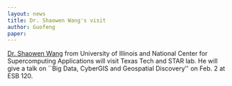 ```yaml
---
layout: news
title: Dr. Shaowen Wang's visit
author: Guofeng
paper: 
---
```


[Dr. Shaowen Wang](http://www.cigi.illinois.edu/shaowen/) from University
of Illinois and National Center for Supercomputing Applications will visit
Texas Tech and STAR lab. He will give a talk on ``Big Data, CyberGIS and
Geospatial Discovery'' on Feb. 2 at ESB 120. 

